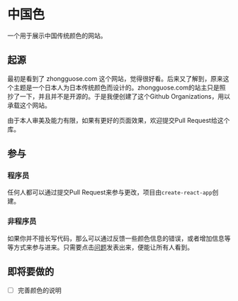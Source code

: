 # 中国色

一个用于展示中国传统颜色的网站。

## 起源

最初是看到了 zhongguose.com 这个网站，觉得很好看。后来又了解到，原来这个主题是一个日本人为日本传统颜色而设计的。zhongguose.com的站主只是照抄了一下，并且并不是开源的。于是我便创建了这个Github Organizations，用以承载这个网站。

由于本人审美及能力有限，如果有更好的页面效果，欢迎提交Pull Request给这个库。

## 参与

### 程序员

任何人都可以通过提交Pull Request来参与更改，项目由`create-react-app`创建。

### 非程序员

如果你并不擅长写代码，那么可以通过反馈一些颜色信息的错误，或者增加信息等等方式来参与进来。只需要点击[问题](https://github.com/ChineseColor/ChineseColor.github.io/issues/new)发表出来，便能让所有人看到。

## 即将要做的

- [ ] 完善颜色的说明

